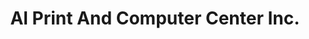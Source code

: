 ---
title: "Al Print And Computer Center Inc."
url: /jamaica/al-print-and-computer-center-inc/
shop: Kopieren
---